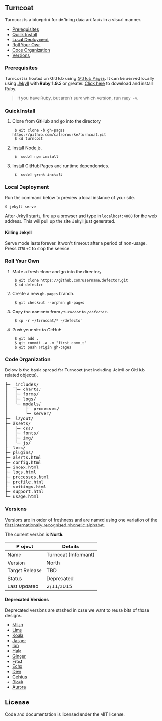 ## Turncoat

Turncoat is a blueprint for defining data artifacts in a visual manner.

* [Prerequisites](#prerequisites)
* [Quick Install](#quick-install)
* [Local Deployment](#local-deployment)
* [Roll Your Own](#roll-your-own)
* [Code Organization](#code-organization)
* [Versions](#versions)

### Prerequisites

Turncoat is hosted on GitHub using [GitHub Pages](http://pages.github.com). It can be served locally using [Jekyll](http://jekyllrb.com) with __Ruby 1.9.3__ or greater. [Click here](http://www.ruby-lang.org/en/installation) to download and install Ruby.

> If you have Ruby, but aren’t sure which version, run `ruby -v`.

### Quick Install

1. Clone from GitHub and go into the directory.

        $ git clone -b gh-pages https://github.com/caleorourke/turncoat.git
        $ cd turncoat

2. Install Node.js.

        $ [sudo] npm install

3. Install GitHub Pages and runtime dependencies.

        $ [sudo] grunt install

### Local Deployment

Run the command below to preview a local instance of your site.

```bash
$ jekyll serve
```

After Jekyll starts, fire up a browser and type in `localhost:4000` for the web address. This will pull up the site Jekyll just generated.

#### Killing Jekyll

Serve mode lasts forever. It won't timeout after a period of non-usage. Press `CTRL+C` to stop the service.

### Roll Your Own

1. Make a fresh clone and go into the directory.

        $ git clone https://github.com/username/defector.git
        $ cd defector

2. Create a new `gh-pages` branch.

        $ git checkout --orphan gh-pages

3. Copy the contents from `/turncoat` to `/defector`.

        $ cp -r ~/turncoat/* ~/defector

4. Push your site to GitHub.

        $ git add .
        $ git commit -a -m "first commit"
        $ git push origin gh-pages

### Code Organization

Below is the basic spread for Turncoat (not including Jekyll or GitHub-related objects).

<pre>
├─ _includes/
│   ├─ charts/
│   ├─ forms/
│   ├─ logs/
│   └─ modals/
│       ├─ processes/
│       └─ server/
├─ _layout/
├─ assets/
│   ├─ css/
│   ├─ fonts/
│   ├─ img/
│   └─ js/
├─ less/
├─ plugins/
├─ alerts.html
├─ config.html
├─ index.html
├─ logs.html
├─ processes.html
├─ profile.html
├─ settings.html
├─ support.html
└─ usage.html
</pre>

### Versions

Versions are in order of freshness and are named using one variation of the [first internationally recognized phonetic alphabet](https://gist.github.com/caleorourke/aebb9f2a916814ea4924).

The current version is **North**.

| Project        | Details              |
| -------------- | -------------------- |
| Name           | Turncoat (Informant) |
| Version        | [North](http://github.com/caleorourke/turncoat/tree/gh-pages) |
| Target Release | TBD                  |
| Status         | Deprecated           |
| Last Updated   | 2/11/2015            |

#### Deprecated Versions

Deprecated versions are stashed in case we want to reuse bits of those designs.

* [Milan](http://github.com/caleorourke/turncoat/tree/milan)
* [Lime](http://github.com/caleorourke/turncoat/tree/lime)
* [Koala](http://github.com/caleorourke/turncoat/tree/koala)
* [Jasper](http://github.com/caleorourke/turncoat/tree/jasper)
* [Ion](http://github.com/caleorourke/turncoat/tree/ion)
* [Halo](http://github.com/caleorourke/turncoat/tree/halo)
* [Ginger](http://github.com/caleorourke/turncoat/tree/ginger)
* [Frost](http://github.com/caleorourke/turncoat/tree/frost)
* [Echo](http://github.com/caleorourke/turncoat/tree/echo)
* [Dew](http://github.com/caleorourke/turncoat/tree/dew)
* [Celsius](http://github.com/caleorourke/turncoat/tree/celsius)
* [Black](http://github.com/caleorourke/turncoat/tree/black)
* [Aurora](http://github.com/caleorourke/turncoat/tree/aurora)

## License

Code and documentation is licensed under the MIT license.
